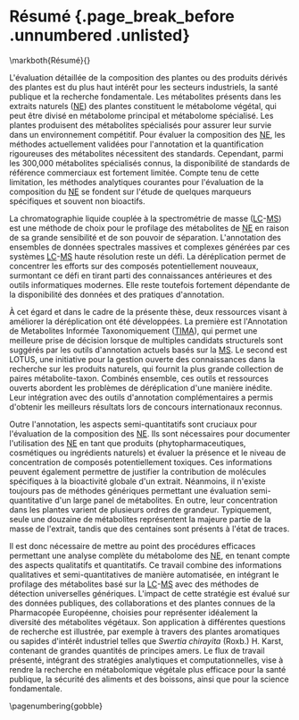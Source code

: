 # Résumé {.page_break_before .unnumbered .unlisted}
\markboth{Résumé}{}

L'évaluation détaillée de la composition des plantes ou des produits dérivés des plantes est du plus haut intérêt pour les secteurs industriels, la santé publique et la recherche fondamentale.
Les métabolites présents dans les extraits naturels ([NE](#ne)) des plantes constituent le métabolome végétal, qui peut être divisé en métabolome principal et métabolome spécialisé.
Les plantes produisent des métabolites spécialisés pour assurer leur survie dans un environnement compétitif.
Pour évaluer la composition des [NE](#ne), les méthodes actuellement validées pour l'annotation et la quantification rigoureuses des métabolites nécessitent des standards.
Cependant, parmi les 300,000 métabolites spécialisés connus, la disponibilité de standards de référence commerciaux est fortement limitée.
Compte tenu de cette limitation, les méthodes analytiques courantes pour l'évaluation de la composition du [NE](#ne) se fondent sur l'étude de quelques marqueurs spécifiques et souvent non bioactifs.

La chromatographie liquide couplée à la spectrométrie de masse ([LC](#lc)-[MS](#ms)) est une méthode de choix pour le profilage des métabolites de [NE](#ne) en raison de sa grande sensibilité et de son pouvoir de séparation.
L'annotation des ensembles de données spectrales massives et complexes générées par ces systèmes [LC](#lc)-[MS](#ms) haute résolution reste un défi.
La déréplication permet de concentrer les efforts sur des composés potentiellement nouveaux, surmontant ce défi en tirant parti des connaissances antérieures et des outils informatiques modernes.
Elle reste toutefois fortement dépendante de la disponibilité des données et des pratiques d'annotation.

À cet égard et dans le cadre de la présente thèse, deux ressources visant à améliorer la déréplication ont été développées.
La première est l'Annotation de Metabolites Informée Taxonomiquement ([TIMA](#tima)), qui permet une meilleure prise de décision lorsque de multiples candidats structurels sont suggérés par les outils d'annotation actuels basés sur la [MS](#ms).
Le second est LOTUS, une initiative pour la gestion ouverte des connaissances dans la recherche sur les produits naturels, qui fournit la plus grande collection de paires métabolite-taxon.
Combinés ensemble, ces outils et ressources ouverts abordent les problèmes de déréplication d'une manière inédite.
Leur intégration avec des outils d'annotation complémentaires a permis d'obtenir les meilleurs résultats lors de concours internationaux reconnus.

Outre l'annotation, les aspects semi-quantitatifs sont cruciaux pour l'évaluation de la composition des [NE](#ne).
Ils sont nécessaires pour documenter l'utilisation des [NE](#ne) en tant que produits (phytopharmaceutiques, cosmétiques ou ingrédients naturels) et évaluer la présence et le niveau de concentration de composés potentiellement toxiques.
Ces informations peuvent également permettre de justifier la contribution de molécules spécifiques à la bioactivité globale d'un extrait.
Néanmoins, il n'existe toujours pas de méthodes génériques permettant une évaluation semi-quantitative d'un large panel de métabolites.
En outre, leur concentration dans les plantes varient de plusieurs ordres de grandeur.
Typiquement, seule une douzaine de métabolites représentent la majeure partie de la masse de l'extrait, tandis que des centaines sont présents à l'état de traces.

Il est donc nécessaire de mettre au point des procédures efficaces permettant une analyse complète du métabolome des [NE](#ne), en tenant compte des aspects qualitatifs et quantitatifs.
Ce travail combine des informations qualitatives et semi-quantitatives de manière automatisée, en intégrant le profilage des métabolites basé sur la [LC](#lc)-[MS](#ms) avec des méthodes de détection universelles génériques.
L'impact de cette stratégie est évalué sur des données publiques, des collaborations et des plantes connues de la Pharmacopée Européenne, choisies pour représenter idéalement la diversité des métabolites végétaux.
Son application à différentes questions de recherche est illustrée, par exemple à travers des plantes aromatiques ou sapides d'intérêt industriel telles que *Swertia chirayita* (Roxb.) H. Karst, contenant de grandes quantités de principes amers.
Le flux de travail présenté, intégrant des stratégies analytiques et computationnelles, vise à rendre la recherche en métabolomique végétale plus efficace pour la santé publique, la sécurité des aliments et des boissons, ainsi que pour la science fondamentale.

\pagenumbering{gobble}
